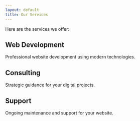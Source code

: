 ```yaml
---
layout: default
title: Our Services
---
```


Here are the services we offer:

## Web Development
Professional website development using modern technologies.

## Consulting
Strategic guidance for your digital projects.

## Support
Ongoing maintenance and support for your website.
